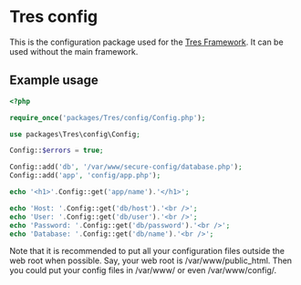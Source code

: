 Tres config
=============

This is the configuration package used for the [Tres Framework](https://github.com/pedzed/Tres). 
It can be used without the main framework.

## Example usage
```php
<?php 

require_once('packages/Tres/config/Config.php');

use packages\Tres\config\Config;

Config::$errors = true;

Config::add('db', '/var/www/secure-config/database.php');
Config::add('app', 'config/app.php');

echo '<h1>'.Config::get('app/name').'</h1>';

echo 'Host: '.Config::get('db/host').'<br />';
echo 'User: '.Config::get('db/user').'<br />';
echo 'Password: '.Config::get('db/password').'<br />';
echo 'Database: '.Config::get('db/name').'<br />';
```

Note that it is recommended to put all your configuration files outside the web root
when possible. Say, your web root is /var/www/public_html. Then you could put your config
files in /var/www/ or even /var/www/config/.
